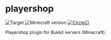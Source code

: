 # playershop
![Target](https://img.shields.io/badge/plugin-Minecraft-blueviolet)
![Minecraft version](https://img.shields.io/badge/version-1.18.2-blue)
[![CircleCI](https://dl.circleci.com/status-badge/img/gh/Djaytan/mc-playershop/tree/main.svg?style=svg)](https://dl.circleci.com/status-badge/redirect/gh/Djaytan/mc-playershop/tree/main)

Playershop plugin for Bukkit servers (Minecraft).
